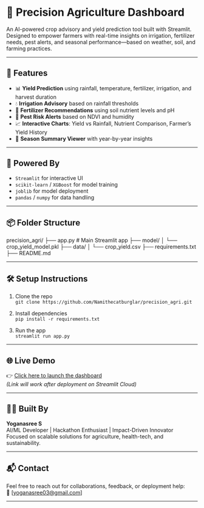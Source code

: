 # 🌾 Precision Agriculture Dashboard

An AI-powered crop advisory and yield prediction tool built with Streamlit. Designed to empower farmers with real-time insights on irrigation, fertilizer needs, pest alerts, and seasonal performance—based on weather, soil, and farming practices.

---

## 🚀 Features

- 📊 **Yield Prediction** using rainfall, temperature, fertilizer, irrigation, and harvest duration
- 💧 **Irrigation Advisory** based on rainfall thresholds
- 🌿 **Fertilizer Recommendations** using soil nutrient levels and pH
- 🐛 **Pest Risk Alerts** based on NDVI and humidity
- 📈 **Interactive Charts**: Yield vs Rainfall, Nutrient Comparison, Farmer’s Yield History
- 📅 **Season Summary Viewer** with year-by-year insights

---

## 🧠 Powered By

- `Streamlit` for interactive UI
- `scikit-learn` / `XGBoost` for model training
- `joblib` for model deployment
- `pandas` / `numpy` for data handling

---

## 📦 Folder Structure

precision_agri/ 
├── app.py # Main Streamlit app 
├── model/ 
│ └── crop_yield_model.pkl 
├── data/ 
│ └── crop_yield.csv 
├── requirements.txt 
├── README.md


---

## 🛠️ Setup Instructions

1. Clone the repo  
   `git clone https://github.com/Namithecatburglar/precision_agri.git`

2. Install dependencies  
   `pip install -r requirements.txt`

3. Run the app  
   `streamlit run app.py`

---

## 🌐 Live Demo

👉 [Click here to launch the dashboard](https://precision-agri.streamlit.app)  
*(Link will work after deployment on Streamlit Cloud)*

---

## 👨‍🌾 Built By

**Yoganasree S**  
AI/ML Developer | Hackathon Enthusiast | Impact-Driven Innovator  
Focused on scalable solutions for agriculture, health-tech, and sustainability.

---

## 📬 Contact

Feel free to reach out for collaborations, feedback, or deployment help:  
📧 [yoganasree03@gmail.com]  


---

